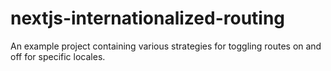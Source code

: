 # nextjs-internationalized-routing

An example project containing various strategies for toggling routes on and off for specific locales.
